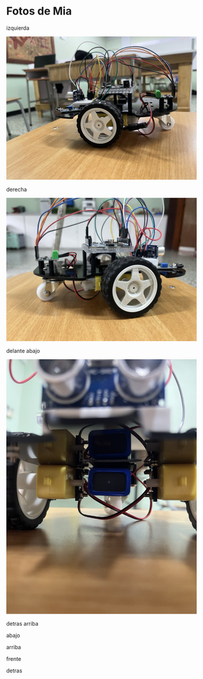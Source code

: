 Fotos de Mia
====

izquierda

![Izquierda](left.jpg)

derecha 

![Derecha](right1.jpg)

delante abajo

![Delante abajo](frontdown.jpg)

detras arriba


abajo

arriba

frente

detras 
